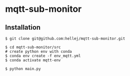 # mqtt-sub-monitor


## Installation
```
$ git clone git@github.com:hellej/mqtt-sub-monitor.git

$ cd mqtt-sub-monitor/src
# create python env with conda
$ conda env create -f env_mqtt.yml
$ conda activate mqtt-env

$ python main.py
```